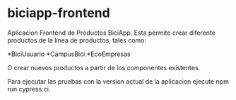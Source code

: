 # biciapp-frontend

Aplicacion Frontend de Productos BiciApp. Esta permite crear diferente productos de la linea de productos, tales como:

*BiciUsuario
*CampusBici
*EcoEmpresas

O crear nuevos productos a partir de los componentes existentes.

Para ejecutar las pruebas con la version actual de la aplicacion ejecute npm run cypress:ci.

